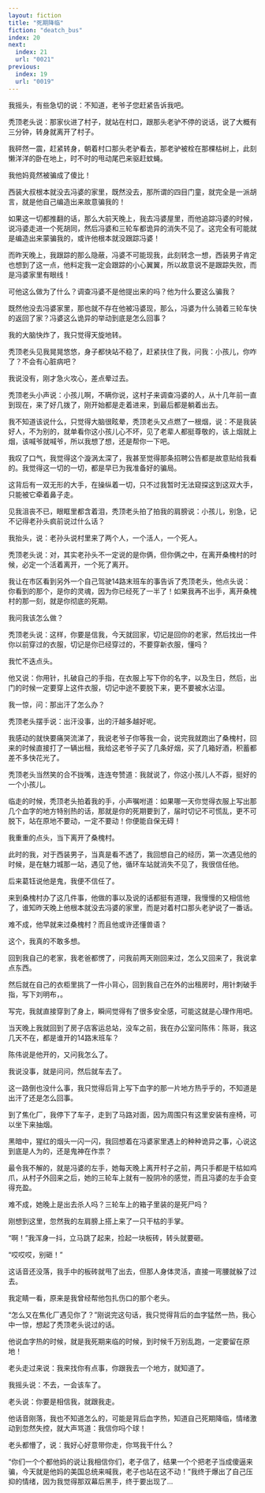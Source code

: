 ```yaml
---
layout: fiction
title: "死期降临"
fiction: "deatch_bus"
index: 20
next:
  index: 21
  url: "0021"
previous:
  index: 19
  url: "0019"
---
```

我摇头，有些急切的说：不知道，老爷子您赶紧告诉我吧。

秃顶老头说：那家伙进了村子，就站在村口，跟那头老驴不停的说话，说了大概有三分钟，转身就离开了村子。

我砰然一震，赶紧转身，朝着村口那头老驴看去，那老驴被栓在那棵枯树上，此刻懒洋洋的卧在地上，时不时的甩动尾巴来驱赶蚊蝇。

我他妈竟然被骗成了傻比！

西装大叔根本就没去冯婆的家里，既然没去，那所谓的四目门童，就完全是一派胡言，就是他自己编造出来故意骗我的！

如果这一切都推翻的话，那么大前天晚上，我去冯婆屋里，而他追踪冯婆的时候，说冯婆走进一个死胡同，然后冯婆和三轮车都诡异的消失不见了。这完全有可能就是编造出来蒙骗我的，或许他根本就没跟踪冯婆！

而昨天晚上，我跟踪的那么隐蔽，冯婆不可能现我，此刻转念一想，西装男子肯定也想到了这一点，他料定我一定会跟踪的小心翼翼，所以故意说不是跟踪失败，而是冯婆家里有眼线！

可他这么做为了什么？调查冯婆不是他提出来的吗？他为什么要这么骗我？

既然他没去冯婆家里，那也就不存在他被冯婆现，那么，冯婆为什么骑着三轮车快的返回了家？冯婆这么诡异的举动到底是怎么回事？

我的大脑快炸了，我只觉得天旋地转。

秃顶老头见我晃晃悠悠，身子都快站不稳了，赶紧扶住了我，问我：小孩儿，你咋了？不会有心脏病吧？

我说没有，刚才急火攻心，差点晕过去。

秃顶老头小声说：小孩儿啊，不瞒你说，这村子来调查冯婆的人，从十几年前一直到现在，来了好几拨了，刚开始都是走着进来，到最后都是躺着出去。

我不知道该说什么，只觉得大脑很眩晕，秃顶老头又点燃了一根烟，说：不是我装好人，不为别的，就单看你这小孩儿心不坏，见了老辈人都挺尊敬的，该上烟就上烟，该喊爷就喊爷，所以我想了想，还是帮你一下吧。

我叹了口气，我觉得这个漩涡太深了，我甚至觉得那条招聘公告都是故意贴给我看的。我觉得这一切的一切，都是早已为我准备好的骗局。

这背后有一双无形的大手，在操纵着一切，只不过我暂时无法窥探这到这双大手，只能被它牵着鼻子走。

见我沮丧不已，眼眶里都含着泪，秃顶老头拍了拍我的肩膀说：小孩儿，别急，记不记得老孙头疯前说过什么话？

我抬头，说：老孙头说村里来了两个人，一个活人，一个死人。

秃顶老头说：对，其实老孙头不一定说的是你俩，但你俩之中，在离开桑槐村的时候，必定一个活着离开，一个死了离开。

我让在市区看到另外一个自己驾驶14路末班车的事告诉了秃顶老头，他点头说：你看到的那个，是你的灵魂，因为你已经死了一半了！如果我再不出手，离开桑槐村的那一刻，就是你彻底的死期。

我问我该怎么做？

秃顶老头说：这样，你要是信我，今天就回家，切记是回你的老家，然后找出一件你以前穿过的衣服，切记是你已经穿过的，不要穿新衣服，懂吗？

我忙不迭点头。

他又说：你用针，扎破自己的手指，在衣服上写下你的名字，以及生日，然后，出门的时候一定要穿上这件衣服，切记中途不要脱下来，更不要被水沾湿。

我一惊，问：那出汗了怎么办？

秃顶老头摆手说：出汗没事，出的汗越多越好呢。

我感动的就快要痛哭流涕了，我说老爷子你等我一会，说完我就跑出了桑槐村，回来的时候直接打了一辆出租，我给这老爷子买了几条好烟，买了几箱好酒，积蓄都差不多快花光了。

秃顶老头当然笑的合不拢嘴，连连夸赞道：我就说了，你这小孩儿人不孬，挺好的一个小孩儿。

临走的时候，秃顶老头拍着我的手，小声嘱咐道：如果哪一天你觉得衣服上写出那几个血字的地方特别热的话，那就是你的死期要到了，届时切记不可慌乱，更不可脱下，站在原地不要动，一定不要动！你便能自保无碍！

我重重的点头，当下离开了桑槐村。

此时的我，对于西装男子，当真是看不透了，我回想自己的经历，第一次遇见他的时候，是在魅力城那一站，遇见了他，循环车站就消失不见了，我很信任他。

后来葛钰说他是鬼，我便不信任了。

来到桑槐村办了这几件事，他做的事以及说的话都挺有道理，我慢慢的又相信他了，谁知昨天晚上他根本就没去冯婆的家里，而是对着村口那头老驴说了一番话。

难不成，他早就来过桑槐村？而且他或许还懂兽语？

这个，我真的不敢多想。

回到我自己的老家，我老爸都愣了，问我前两天刚回来过，怎么又回来了，我说拿点东西。

然后就在自己的衣柜里挑了一件小背心，回到我自己在外的出租房时，用针刺破手指，写下刘明布，。

写完，我就直接穿到了身上，瞬间觉得有了很多安全感，可能这就是心理作用吧。

当天晚上我就回到了房子店客运总站，没车之前，我在办公室问陈伟：陈哥，我这几天不在，都是谁开的14路末班车？

陈伟说是他开的，又问我怎么了。

我说没事，就是问问，然后就车去了。

这一路倒也没什么事，我只觉得后背上写下血字的那一片地方热乎乎的，不知道是出汗了还是怎么回事。

到了焦化厂，我停下了车子，走到了马路对面，因为周围只有这里安装有座椅，可以坐下来抽烟。

黑暗中，猩红的烟头一闪一闪，我回想着在冯婆家里遇上的种种诡异之事，心说这到底是人为的，还是鬼神在作祟？

最令我不解的，就是冯婆的左手，她每天晚上离开村子之前，两只手都是干枯如鸡爪，从村子外回来之后，她的三轮车上就有一股阴冷的感觉，而且冯婆的左手会变得充盈。

难不成，她晚上是出去杀人吗？三轮车上的箱子里装的是死尸吗？

刚想到这里，忽然我的左肩膀上搭上来了一只干枯的手掌。

“啊！”我浑身一抖，立马跳了起来，捡起一块板砖，转头就要砸。

“哎哎哎，别砸！”

这话音还没落，我手中的板砖就甩了出去，但那人身体灵活，直接一弯腰就躲了过去。

我定睛一看，原来是我曾经帮他包扎伤口的那个老头。

“怎么又在焦化厂遇见你了？”刚说完这句话，我只觉得背后的血字猛然一热，我心中一惊，想起了秃顶老头说过的话。

他说血字热的时候，就是我死期来临的时候，到时候千万别乱跑，一定要留在原地！

老头走过来说：我来找你有点事，你跟我去一个地方，就知道了。

我摇头说：不去，一会该车了。

老头说：你要是相信我，就跟我走。

他话音刚落，我也不知道怎么的，可能是背后血字热，知道自己死期降临，情绪激动到忽然失控，就大声骂道：我信你吗个球！

老头都懵了，说：我好心好意带你走，你骂我干什么？

“你们一个个都他妈的说让我相信你们，老子信了，结果一个个把老子当成傻逼来骗，今天就是他妈的美国总统来喊我，老子也站在这不动！”我终于爆出了自己压抑的情绪，因为我觉得那双幕后黑手，终于要出现了...